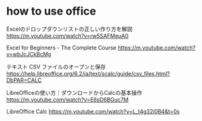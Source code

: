 # how to use office
Excelのドロップダウンリストの正しい作り方を解説
https://m.youtube.com/watch?v=rw5SAFMeuA0

Excel for Beginners - The Complete Course
https://m.youtube.com/watch?v=wbJcJCkBcMg

テキスト CSV ファイルのオープンと保存
https://help.libreoffice.org/6.2/ja/text/scalc/guide/csv_files.html?DbPAR=CALC

LibreOfficeの使い方｜ダウンロードからCalcの基本操作 https://m.youtube.com/watch?v=E6sD6BGuc7M

LibreOffice Calc https://m.youtube.com/watch?v=L_t4g32i0B4&t=0s
